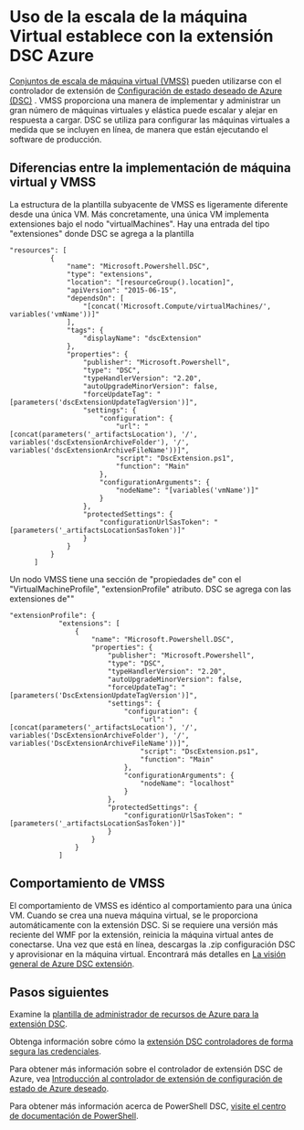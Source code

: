 <properties
   pageTitle="Mediante el estado de configuración con conjuntos de escala de máquina Virtual de deseado | Microsoft Azure"
   description="Uso de la escala de la máquina Virtual establece con la extensión DSC Azure"
   services="virtual-machine-scale-sets"
   documentationCenter=""
   authors="zjalexander"
   manager="timlt"
   editor=""
   tags="azure-service-management,azure-resource-manager"
   keywords=""/>

<tags
   ms.service="virtual-machine-scale-sets"
   ms.devlang="na"
   ms.topic="article"
   ms.tgt_pltfrm="vm-windows"
   ms.workload="na"
   ms.date="09/15/2016"
   ms.author="zachal"/>

# <a name="using-virtual-machine-scale-sets-with-the-azure-dsc-extension"></a>Uso de la escala de la máquina Virtual establece con la extensión DSC Azure

[Conjuntos de escala de máquina virtual (VMSS)](virtual-machine-scale-sets-overview.md) pueden utilizarse con el controlador de extensión de [Configuración de estado deseado de Azure (DSC)](../virtual-machines/virtual-machines-windows-extensions-dsc-overview.md) . VMSS proporciona una manera de implementar y administrar un gran número de máquinas virtuales y elástica puede escalar y alejar en respuesta a cargar. DSC se utiliza para configurar las máquinas virtuales a medida que se incluyen en línea, de manera que están ejecutando el software de producción.

## <a name="differences-between-deploying-to-vm-and-vmss"></a>Diferencias entre la implementación de máquina virtual y VMSS

La estructura de la plantilla subyacente de VMSS es ligeramente diferente desde una única VM. Más concretamente, una única VM implementa extensiones bajo el nodo "virtualMachines". Hay una entrada del tipo "extensiones" donde DSC se agrega a la plantilla

```
"resources": [
          {
              "name": "Microsoft.Powershell.DSC",
              "type": "extensions",
              "location": "[resourceGroup().location]",
              "apiVersion": "2015-06-15",
              "dependsOn": [
                  "[concat('Microsoft.Compute/virtualMachines/', variables('vmName'))]"
              ],
              "tags": {
                  "displayName": "dscExtension"
              },
              "properties": {
                  "publisher": "Microsoft.Powershell",
                  "type": "DSC",
                  "typeHandlerVersion": "2.20",
                  "autoUpgradeMinorVersion": false,
                  "forceUpdateTag": "[parameters('dscExtensionUpdateTagVersion')]",
                  "settings": {
                      "configuration": {
                          "url": "[concat(parameters('_artifactsLocation'), '/', variables('dscExtensionArchiveFolder'), '/', variables('dscExtensionArchiveFileName'))]",
                          "script": "DscExtension.ps1",
                          "function": "Main"
                      },
                      "configurationArguments": {
                          "nodeName": "[variables('vmName')]"
                      }
                  },
                  "protectedSettings": {
                      "configurationUrlSasToken": "[parameters('_artifactsLocationSasToken')]"
                  }
              }
          }
      ]
```

Un nodo VMSS tiene una sección de "propiedades de" con el "VirtualMachineProfile", "extensionProfile" atributo. DSC se agrega con las extensiones de""

```
"extensionProfile": {
            "extensions": [
                {
                    "name": "Microsoft.Powershell.DSC",
                    "properties": {
                        "publisher": "Microsoft.Powershell",
                        "type": "DSC",
                        "typeHandlerVersion": "2.20",
                        "autoUpgradeMinorVersion": false,
                        "forceUpdateTag": "[parameters('DscExtensionUpdateTagVersion')]",
                        "settings": {
                            "configuration": {
                                "url": "[concat(parameters('_artifactsLocation'), '/', variables('DscExtensionArchiveFolder'), '/', variables('DscExtensionArchiveFileName'))]",
                                "script": "DscExtension.ps1",
                                "function": "Main"
                            },
                            "configurationArguments": {
                                "nodeName": "localhost"
                            }
                        },
                        "protectedSettings": {
                            "configurationUrlSasToken": "[parameters('_artifactsLocationSasToken')]"
                        }
                    }
                }
            ]
```

## <a name="behavior-for-vmss"></a>Comportamiento de VMSS

El comportamiento de VMSS es idéntico al comportamiento para una única VM. Cuando se crea una nueva máquina virtual, se le proporciona automáticamente con la extensión DSC. Si se requiere una versión más reciente del WMF por la extensión, reinicia la máquina virtual antes de conectarse. Una vez que está en línea, descargas la .zip configuración DSC y aprovisionar en la máquina virtual. Encontrará más detalles en [La visión general de Azure DSC extensión](../virtual-machines/virtual-machines-windows-extensions-dsc-overview.md).

## <a name="next-steps"></a>Pasos siguientes ##
Examine la [plantilla de administrador de recursos de Azure para la extensión DSC](../virtual-machines/virtual-machines-windows-extensions-dsc-template.md).

Obtenga información sobre cómo la [extensión DSC controladores de forma segura las credenciales](../virtual-machines/virtual-machines-windows-extensions-dsc-credentials.md). 

Para obtener más información sobre el controlador de extensión DSC de Azure, vea [Introducción al controlador de extensión de configuración de estado de Azure deseado](../virtual-machines/virtual-machines-windows-extensions-dsc-overview.md). 

Para obtener más información acerca de PowerShell DSC, [visite el centro de documentación de PowerShell](https://msdn.microsoft.com/powershell/dsc/overview). 


